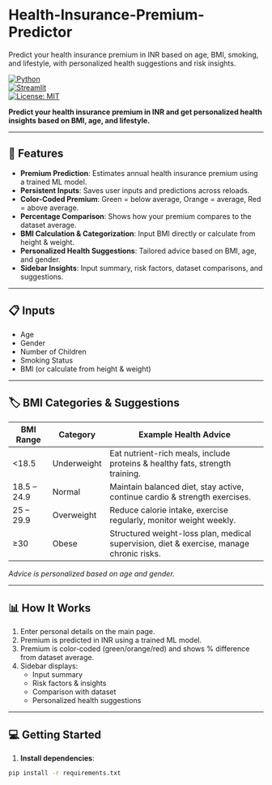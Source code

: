 # Health-Insurance-Premium-Predictor
Predict your health insurance premium in INR based on age, BMI, smoking, and lifestyle, with personalized health suggestions and risk insights.

[![Python](https://img.shields.io/badge/Python-3.10-blue.svg)](https://www.python.org/)  
[![Streamlit](https://img.shields.io/badge/Streamlit-App-green)](https://streamlit.io/)  
[![License: MIT](https://img.shields.io/badge/License-MIT-yellow.svg)](LICENSE)

**Predict your health insurance premium in INR and get personalized health insights based on BMI, age, and lifestyle.**

---

## 🚀 Features

- **Premium Prediction**: Estimates annual health insurance premium using a trained ML model.  
- **Persistent Inputs**: Saves user inputs and predictions across reloads.  
- **Color-Coded Premium**: Green = below average, Orange = average, Red = above average.  
- **Percentage Comparison**: Shows how your premium compares to the dataset average.  
- **BMI Calculation & Categorization**: Input BMI directly or calculate from height & weight.  
- **Personalized Health Suggestions**: Tailored advice based on BMI, age, and gender.  
- **Sidebar Insights**: Input summary, risk factors, dataset comparisons, and suggestions.

---

## 📋 Inputs

- Age  
- Gender  
- Number of Children  
- Smoking Status  
- BMI (or calculate from height & weight)  

---

## 🏷️ BMI Categories & Suggestions

| BMI Range       | Category       | Example Health Advice |
|-----------------|----------------|---------------------|
| <18.5           | Underweight    | Eat nutrient-rich meals, include proteins & healthy fats, strength training. |
| 18.5 – 24.9     | Normal         | Maintain balanced diet, stay active, continue cardio & strength exercises. |
| 25 – 29.9       | Overweight     | Reduce calorie intake, exercise regularly, monitor weight weekly. |
| ≥30             | Obese          | Structured weight-loss plan, medical supervision, diet & exercise, manage chronic risks. |

*Advice is personalized based on age and gender.*

---

## 📊 How It Works

1. Enter personal details on the main page.  
2. Premium is predicted in INR using a trained ML model.  
3. Premium is color-coded (green/orange/red) and shows % difference from dataset average.  
4. Sidebar displays:  
   - Input summary  
   - Risk factors & insights  
   - Comparison with dataset  
   - Personalized health suggestions

---

## 💻 Getting Started

1. **Install dependencies**:  
```bash
pip install -r requirements.txt

